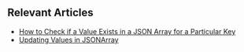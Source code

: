 ## Relevant Articles
- [How to Check if a Value Exists in a JSON Array for a Particular Key](https://www.baeldung.com/java-json-array-check-key-value-pair)
- [Updating Values in JSONArray](https://www.baeldung.com/json-array-edit-values)
